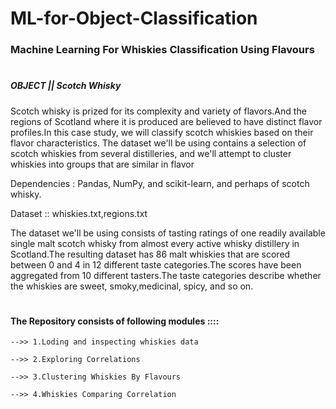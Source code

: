 # ML-for-Object-Classification

### Machine Learning For Whiskies Classification Using Flavours
#
#

##### OBJECT || Scotch Whisky 
 
Scotch whisky is prized for its complexity and variety of flavors.And the regions of Scotland where it is produced are believed to have distinct flavor profiles.In this case study, we will classify scotch whiskies based on their flavor characteristics. The dataset we'll be using contains a selection of scotch whiskies from several distilleries, and we'll attempt to cluster whiskies into groups that are similar in flavor


Dependencies : Pandas, NumPy, and scikit-learn, and perhaps of scotch whisky.

Dataset :: whiskies.txt,regions.txt 

The dataset we'll be using consists of tasting ratings of one readily available single malt scotch whisky from almost every active whisky distillery in Scotland.The resulting dataset has 86 malt whiskies that are scored between 0 and 4 in 12 different taste categories.The scores have been aggregated from 10 different tasters.The taste categories describe whether the whiskies are sweet, smoky,medicinal, spicy, and so on.

#

#### The Repository consists of following modules ::::
   
    -->> 1.Loding and inspecting whiskies data
    
    -->> 2.Exploring Correlations  
    
    -->> 3.Clustering Whiskies By Flavours
    
    -->> 4.Whiskies Comparing Correlation

#
